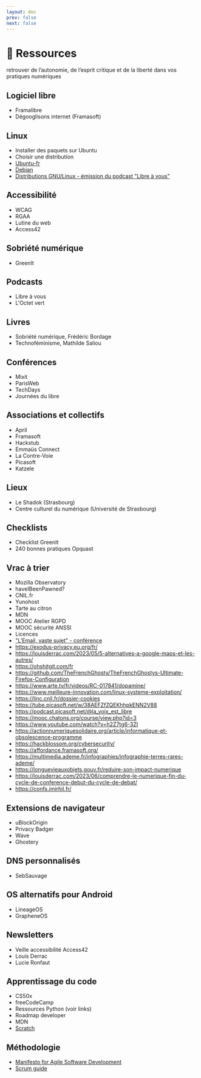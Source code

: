 ```yaml
---
layout: doc
prev: false
next: false
---
```


# 🧰 Ressources

retrouver de l’autonomie, de l’esprit critique et de la liberté dans vos pratiques numériques

## Logiciel libre

- Framalibre
- Dégooglisons internet (Framasoft)

## Linux

- Installer des paquets sur Ubuntu
- Choisir une distribution
- [Ubuntu-fr](https://www.ubuntu-fr.org/)
- [Debian](https://www.debian.org/index.fr.html)
- [Distributions GNU/Linux - émission du podcast "Libre à vous"](https://www.libreavous.org/10-distributions-gnu-linux-festival-des-libertes-numeriques-a-rennes-en-vente)

## Accessibilité

- WCAG
- RGAA
- Lutine du web
- Access42

## Sobriété numérique

- GreenIt

## Podcasts

- Libre à vous
- L'Octet vert

## Livres

- Sobriété numérique, Frédéric Bordage
- Technoféminisme, Mathilde Saliou

## Conférences

- Mixit
- ParisWeb
- TechDays
- Journées du libre

## Associations et collectifs

- April
- Framasoft
- Hackstub
- Emmaüs Connect
- La Contre-Voie
- Picasoft
- Katzele

## Lieux

- Le Shadok (Strasbourg)
- Centre culturel du numérique (Université de Strasbourg)

## Checklists 

- Checklist GreenIt
- 240 bonnes pratiques Opquast

## Vrac à trier

- Mozilla Observatory
- haveIBeenPawned?
- CNIL.fr
- Yunohost
- Tarte au citron
- MDN
- MOOC Atelier RGPD
- MOOC sécurité ANSSI
- Licences
- ["L’Email, vaste sujet" - conférence](https://www.octopuce.fr/conference-lemail-vaste-sujet-par-benjamin-sonntag/)
- https://exodus-privacy.eu.org/fr/
- https://louisderrac.com/2023/05/5-alternatives-a-google-maps-et-les-autres/
- https://ohshitgit.com/fr
- https://github.com/TheFrenchGhosty/TheFrenchGhostys-Ultimate-Firefox-Configuration
- https://www.arte.tv/fr/videos/RC-017841/dopamine/
- https://www.meilleure-innovation.com/linux-systeme-exploitation/
- https://linc.cnil.fr/dossier-cookies
- https://tube.picasoft.net/w/38AEFZfZQEKhhpkENN2V88
- https://podcast.picasoft.net/@la_voix_est_libre
- https://mooc.chatons.org/course/view.php?id=3
- https://www.youtube.com/watch?v=h2Z7tg6-3ZI
- https://actionnumeriquesolidaire.org/article/informatique-et-obsolescence-programme
- https://hackblossom.org/cybersecurity/
- https://affordance.framasoft.org/
- https://multimedia.ademe.fr/infographies/infographie-terres-rares-ademe/
- https://longuevieauxobjets.gouv.fr/reduire-son-impact-numerique
- https://louisderrac.com/2023/06/comprendre-le-numerique-fin-du-cycle-de-conference-debut-du-cycle-de-debat/
- https://confs.imirhil.fr/

## Extensions de navigateur

- uBlockOrigin
- Privacy Badger
- Wave
- Ghostery

## DNS personnalisés

- SebSauvage

## OS alternatifs pour Android

- LineageOS
- GrapheneOS

## Newsletters

- Veille accessibilité Access42
- Louis Derrac
- Lucie Ronfaut

## Apprentissage du code

- CS50x
- freeCodeCamp
- Ressources Python (voir links)
- Roadmap developer
- MDN
- [Scratch](https://scratch.mit.edu/)

## Méthodologie

- [Manifesto for Agile Software Development](https://agilemanifesto.org/)
- [Scrum guide](https://scrumguides.org/scrum-guide.html)